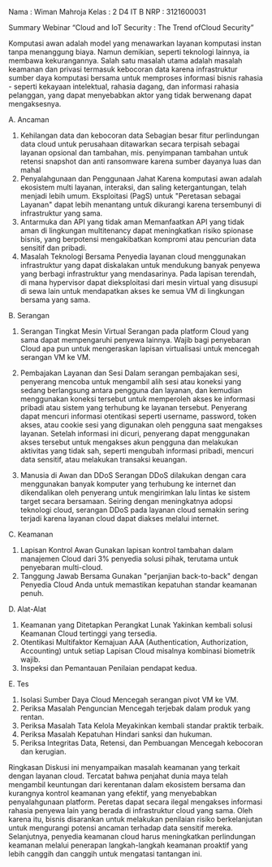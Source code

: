 Nama	: Wiman Mahroja
Kelas	: 2 D4 IT B
NRP		: 3121600031

Summary Webinar “Cloud and IoT Security : The Trend ofCloud Security”
 
Komputasi awan adalah model yang menawarkan layanan komputasi instan tanpa menanggung biaya. Namun demikian, seperti teknologi lainnya, ia membawa kekurangannya. Salah satu masalah utama adalah masalah keamanan dan privasi termasuk kebocoran data karena infrastruktur sumber daya komputasi bersama untuk memproses informasi bisnis rahasia - seperti kekayaan intelektual, rahasia dagang, dan informasi rahasia pelanggan, yang dapat menyebabkan aktor yang tidak berwenang dapat mengaksesnya.
 
A. Ancaman
1. Kehilangan data dan kebocoran data
Sebagian besar fitur perlindungan data cloud untuk perusahaan ditawarkan secara terpisah sebagai layanan opsional dan tambahan, mis. penyimpanan tambahan untuk retensi snapshot dan anti ransomware karena sumber dayanya luas dan mahal
2. Penyalahgunaan dan Penggunaan Jahat
Karena komputasi awan adalah ekosistem multi layanan, interaksi, dan saling ketergantungan, telah menjadi lebih umum. Eksploitasi (PagS) untuk "Peretasan sebagai Layanan" dapat lebih menantang untuk dikurangi karena tersembunyi di infrastruktur yang sama.
3. Antarmuka dan API yang tidak aman
Memanfaatkan API yang tidak aman di lingkungan multitenancy dapat meningkatkan risiko spionase bisnis, yang berpotensi mengakibatkan kompromi atau pencurian data sensitif dan pribadi.
4. Masalah Teknologi Bersama
Penyedia layanan cloud menggunakan infrastruktur yang dapat diskalakan untuk mendukung banyak penyewa yang berbagi infrastruktur yang mendasarinya. Pada lapisan terendah, di mana hypervisor dapat dieksploitasi dari mesin virtual yang disusupi di sewa lain untuk mendapatkan akses ke semua VM di lingkungan bersama yang sama.
 
B. Serangan
1. Serangan Tingkat Mesin Virtual
Serangan pada platform Cloud yang sama dapat mempengaruhi penyewa lainnya. Wajib bagi penyebaran Cloud apa pun untuk mengeraskan lapisan virtualisasi untuk mencegah serangan VM ke VM.
 
2. Pembajakan Layanan dan Sesi
Dalam serangan pembajakan sesi, penyerang mencoba untuk mengambil alih sesi atau koneksi yang sedang berlangsung antara pengguna dan layanan, dan kemudian menggunakan koneksi tersebut untuk memperoleh akses ke informasi pribadi atau sistem yang terhubung ke layanan tersebut. Penyerang dapat mencuri informasi otentikasi seperti username, password, token akses, atau cookie sesi yang digunakan oleh pengguna saat mengakses layanan. Setelah informasi ini dicuri, penyerang dapat menggunakan akses tersebut untuk mengakses akun pengguna dan melakukan aktivitas yang tidak sah, seperti mengubah informasi pribadi, mencuri data sensitif, atau melakukan transaksi keuangan.
3. Manusia di Awan dan DDoS
Serangan DDoS dilakukan dengan cara menggunakan banyak komputer yang terhubung ke internet dan dikendalikan oleh penyerang untuk mengirimkan lalu lintas ke sistem target secara bersamaan. Seiring dengan meningkatnya adopsi teknologi cloud, serangan DDoS pada layanan cloud semakin sering terjadi karena layanan cloud dapat diakses melalui internet.
 
C. Keamanan
1. Lapisan Kontrol Awan
Gunakan lapisan kontrol tambahan dalam manajemen Cloud dari 3% penyedia solusi pihak, terutama untuk penyebaran multi-cloud.
2. Tanggung Jawab Bersama
Gunakan "perjanjian back-to-back" dengan Penyedia Cloud Anda untuk memastikan kepatuhan standar keamanan penuh.
 
D. Alat-Alat
1. Keamanan yang Ditetapkan Perangkat Lunak
Yakinkan kembali solusi Keamanan Cloud tertinggi yang tersedia.
2. Otentikasi Multifaktor
Kemajuan AAA (Authentication, Authorization, Accounting) untuk setiap Lapisan Cloud misalnya kombinasi biometrik wajib.
3. Inspeksi dan Pemantauan
Penilaian pendapat kedua.
 
E. Tes
1. Isolasi Sumber Daya Cloud
Mencegah serangan pivot VM ke VM.
2. Periksa Masalah Penguncian
Mencegah terjebak dalam produk yang rentan.
3. Periksa Masalah Tata Kelola
Meyakinkan kembali standar praktik terbaik.
4. Periksa Masalah Kepatuhan
Hindari sanksi dan hukuman.
5. Periksa Integritas Data, Retensi, dan Pembuangan
Mencegah kebocoran dan kerugian.
 
Ringkasan
  Diskusi ini menyampaikan masalah keamanan yang terkait dengan layanan cloud. Tercatat bahwa penjahat dunia maya telah mengambil keuntungan dari kerentanan dalam ekosistem bersama dan kurangnya kontrol keamanan yang efektif, yang menyebabkan penyalahgunaan platform. Peretas dapat secara ilegal mengakses informasi rahasia penyewa lain yang berada di infrastruktur cloud yang sama. Oleh karena itu, bisnis disarankan untuk melakukan penilaian risiko berkelanjutan untuk mengurangi potensi ancaman terhadap data sensitif mereka.
Selanjutnya, penyedia keamanan cloud harus meningkatkan perlindungan keamanan melalui penerapan langkah-langkah keamanan proaktif yang lebih canggih dan canggih untuk mengatasi tantangan ini.
